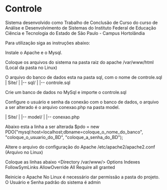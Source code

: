 # Controle
Sistema desenvolvido como Trabalho de Conclusão de Curso do curso de Análise e Desenvolvimento de Sistemas 
do Instituto Federal de Educação Ciência e Tecnologia do Estado de São Paulo - Campus Hortolândia

Para utilização siga as instruções abaixo:

Instale o Apache e o Mysql.

Coloque os arquivos do sistema na pasta raiz do apache
/var/www/html     (Local da pasta no Linux)

O arquivo do banco de dados esta na pasta sql, com o nome de controle.sql
| Site/
|
|-- sql/
|   |-- controle.sql

Crie um banco de dados no MySql e importe o controle.sql

Configure o usuário e senha da conexão com o banco de dados, o arquivo a ser alterado é o arquivo conexao.php na pasta model.

| Site/
|
|-- model/
|   |-- conexao.php

Abaixo esta a linha a ser alterada
$pdo = new PDO("mysql:host=localhost;dbname=coloque_o_nome_do_banco", "coloque_o_usuario_do_BD", "coloque_a_senha_do_BD");

Altere o arquivo do configuração do Apache
/etc/apache2/apache2.conf    (Arquivo no Linux)

Coloque as linhas abaixo
<Directory /var/www/>
        Options Indexes FollowSymLinks
        AllowOverride All
        Require all granted
</Directory>

Reinicie o Apache
No Linux é necessário dar permissão a pasta do projeto.
O Usuário e Senha padrão do sistema é admin
